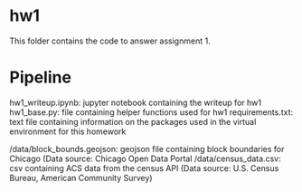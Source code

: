 # hw1

This folder contains the code to answer assignment 1.

# Pipeline

hw1_writeup.ipynb: jupyter notebook containing the writeup for hw1
hw1_base.py: file containing helper functions used for hw1
requirements.txt: text file containing information on the packages used in the virtual environment for this homework

/data/block_bounds.geojson: geojson file containing block boundaries for Chicago (Data source: Chicago Open Data Portal
/data/census_data.csv: csv containing ACS data from the census API (Data source: U.S. Census Bureau, American Community Survey)
